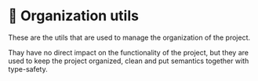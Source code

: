 # 🧹 Organization utils

These are the utils that are used to manage the organization of the project.

Thay have no direct impact on the functionality of the project, but they are used to keep the project organized, clean and put semantics together with type-safety.

